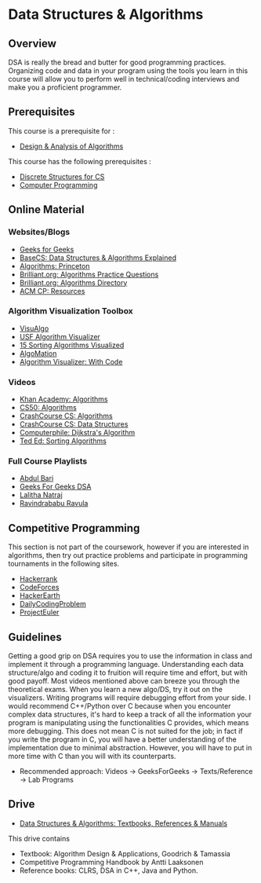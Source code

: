 # Data Structures & Algorithms

## Overview

DSA is really the bread and butter for good programming practices. Organizing code and data in your program using the tools you learn in this course will allow you to perform well in technical/coding interviews and make you a proficient programmer.

## Prerequisites

This course is a prerequisite for : 
* [Design & Analysis of Algorithms](../CSF364)

This course has the following prerequisites :
* [Discrete Structures for CS](../CSF222)
* [Computer Programming](../CSF111)

## Online Material
### Websites/Blogs

* [Geeks for Geeks](https://www.geeksforgeeks.org/gate-cs-notes-gq/)
* [BaseCS: Data Structures & Algorithms Explained](https://medium.com/basecs)
* [Algorithms: Princeton](https://algs4.cs.princeton.edu/home/)
* [Brilliant.org: Algorithms Practice Questions](https://brilliant.org/computer-science/) 
* [Brilliant.org: Algorithms Directory](https://brilliant.org/wiki/algorithm/)
* [ACM CP: Resources](https://www.acmbpdc.org/cp)

### Algorithm Visualization Toolbox

* [VisuAlgo](https://visualgo.net/en)
* [USF Algorithm Visualizer](https://www.cs.usfca.edu/~galles/visualization/Algorithms.html)
* [15 Sorting Algorithms Visualized](https://www.youtube.com/watch?v=kPRA0W1kECg)
* [AlgoMation](http://www.algomation.com/) 
* [Algorithm Visualizer: With Code](https://algorithm-visualizer.org/)

### Videos

* [Khan Academy: Algorithms](https://www.khanacademy.org/computing/computer-science/algorithms)
* [CS50: Algorithms](https://www.youtube.com/watch?v=U9o49qwa6hk&list=PLhQjrBD2T3828ZVcVzEIhsHVgjANGZveu&index=4)
* [CrashCourse CS: Algorithms](https://www.youtube.com/watch?v=rL8X2mlNHPM)
* [CrashCourse CS: Data Structures](https://www.youtube.com/watch?v=DuDz6B4cqVc)
* [Computerphile: Dijkstra's Algorithm](https://www.youtube.com/watch?v=GazC3A4OQTE)
* [Ted Ed: Sorting Algorithms](https://www.youtube.com/watch?v=WaNLJf8xzC4)

### Full Course Playlists

* [Abdul Bari](https://www.youtube.com/watch?v=0IAPZzGSbME&list=PLDN4rrl48XKpZkf03iYFl-O29szjTrs_O)
* [Geeks For Geeks DSA](https://www.youtube.com/channel/UC0RhatS1pyxInC00YKjjBqQ/playlists)
* [Lalitha Natraj](https://www.youtube.com/channel/UCNsGQ_oLlH89HoKd5uyoAEQ/playlists) 
* [Ravindrababu Ravula](https://www.youtube.com/playlist?list=PLEbnTDJUr_IeHYw_sfBOJ6gk5pie0yP-0)

## Competitive Programming
This section is not part of the coursework, however if you are interested in algorithms, then try out practice problems and participate in programming tournaments in the following sites.

* [Hackerrank](https://www.hackerrank.com/dashboard)
* [CodeForces](https://codeforces.com/)
* [HackerEarth](https://www.hackerearth.com/practice/)
* [DailyCodingProblem](https://www.dailycodingproblem.com/)
* [ProjectEuler](https://projecteuler.net/archives)

## Guidelines
Getting a good grip on DSA requires you to use the information in class and implement it through a programming language. Understanding each data structure/algo and coding it to fruition will require time and effort, but with good payoff. Most videos mentioned above can breeze you through the theoretical exams. When you learn a new algo/DS, try it out on the visualizers. Writing programs will require debugging effort from your side. I would recommend C++/Python over C because when you encounter complex data structures, it's hard to keep a track of all the information your program is manipulating using the functionalities C provides, which means more debugging. This does not mean C is not suited for the job; in fact if you write the program in C, you will have a better understanding of the implementation due to minimal abstraction. However, you will have to put in more time with C than you will with its counterparts. 

* Recommended approach: Videos -> GeeksForGeeks -> Texts/Reference -> Lab Programs

## Drive
* [Data Structures & Algorithms: Textbooks, References & Manuals](https://drive.google.com/open?id=1U1A7NOBqfJrFRTjVD6wH1MeDJ5eP9o11)

This drive contains
* Textbook: Algorithm Design & Applications, Goodrich & Tamassia
* Competitive Programming Handbook by Antti Laaksonen
* Reference books: CLRS, DSA in C++, Java and Python. 
